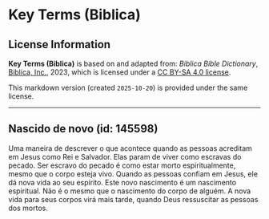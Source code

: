 # Key Terms (Biblica)

## License Information

**Key Terms (Biblica)** is based on and adapted from: _Biblica Bible Dictionary_, [Biblica, Inc.](https://www.biblica.com/), 2023, which is licensed under a [CC BY-SA 4.0 license](https://creativecommons.org/licenses/by-sa/4.0/legalcode.en).

This markdown version (created `2025-10-20`) is provided under the same license.



--------------------------------

## Nascido de novo (id: 145598)

Uma maneira de descrever o que acontece quando as pessoas acreditam em Jesus como Rei e Salvador. Elas param de viver como escravas do pecado. Ser escravo do pecado é como estar morto espiritualmente, mesmo que o corpo esteja vivo. Quando as pessoas confiam em Jesus, ele dá nova vida ao seu espírito. Este novo nascimento é um nascimento espiritual. Não é o mesmo que o nascimento do corpo de alguém. A nova vida para seus corpos virá mais tarde, quando Deus ressuscitar as pessoas dos mortos.


